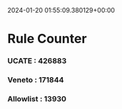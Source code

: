2024-01-20 01:55:09.380129+00:00
# Rule Counter 
 ### UCATE : 426883

 ### Veneto : 171844

 ### Allowlist : 13930